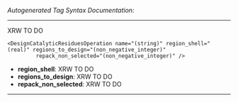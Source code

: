 _Autogenerated Tag Syntax Documentation:_

---
XRW TO DO

```
<DesignCatalyticResiduesOperation name="(string)" region_shell="(real)" regions_to_design="(non_negative_integer)"
         repack_non_selected="(non_negative_integer)" />
```

-   **region_shell**: XRW TO DO
-   **regions_to_design**: XRW TO DO
-   **repack_non_selected**: XRW TO DO

---
